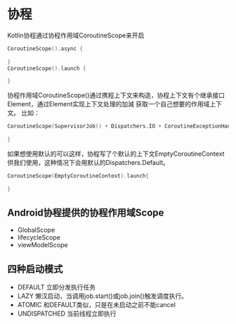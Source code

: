 # 协程
Kotlin协程通过协程作用域CoroutineScope来开启
```kotlin
CoroutineScope().async {
                
}
CoroutineScope().launch {

}
```
协程作用域CoroutineScope()通过携程上下文来构造，协程上下文有个继承接口Element，通过Element实现上下文处理的加減
获取一个自己想要的作用域上下文。
比如：
```kotlin
CoroutineScope(SupervisorJob() + Dispatchers.IO + CoroutineExceptionHandler()).launch{
                
}
```

如果想使用默认的可以这样，协程写了个默认的上下文EmptyCoroutineContext供我们使用，这种情况下会用默认的Dispatchers.Default。
```kotlin
CoroutineScope(EmptyCoroutineContext).launch{
                
}
```

## Android协程提供的协程作用域Scope
* GlobalScope
* lifecycleScope
* viewModelScope

## 四种启动模式
* DEFAULT
  立即分发执行任务
* LAZY
  懒汉启动，当调用job.start()或job.join()触发调度执行。
* ATOMIC
  和DEFAULT类似，只是在未启动之前不能cancel
* UNDISPATCHED
  当前线程立即执行


